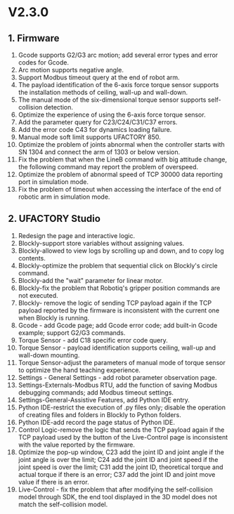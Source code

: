 # V2.3.0

## 1. Firmware
1. Gcode supports G2/G3 arc motion; add several error types and error codes for Gcode.
2. Arc motion supports negative angle.
3. Support Modbus timeout query at the end of robot arm.
4. The payload identification of the 6-axis force torque sensor supports the installation methods of ceiling, wall-up and wall-down.
5. The manual mode of the six-dimensional torque sensor supports self-collision detection.
6. Optimize the experience of using the 6-axis force torque sensor.
7. Add the parameter query for C23/C24/C31/C37 errors.
8. Add the error code C43 for dynamics loading failure.
9. Manual mode soft limit supports UFACTORY 850.
10. Optimize the problem of joints abnormal when the controller starts with SN 1304 and connect the arm of 1303 or below version.
11. Fix the problem that when the LineB command with big attitude change, the following command may report the problem of overspeed.
12. Optimize the problem of abnormal speed of TCP 30000 data reporting port in simulation mode.
13. Fix the problem of timeout when accessing the interface of the end of robotic arm in simulation mode.

## 2. UFACTORY Studio
1. Redesign the page and interactive logic.
2. Blockly-support store variables without assigning values.
3. Blockly-allowed to view logs by scrolling up and down, and to copy log contents.
4. Blockly-optimize the problem that sequential click on Blockly's circle command.
5. Blockly-add the "wait" parameter for linear motor.
6. Blockly-fix the problem that Robotiq's gripper position commands are not executed.
7. Blockly- remove the logic of sending TCP payload again if the TCP payload reported by the firmware is inconsistent with the current one when Blockly is running.
8. Gcode - add Gcode page; add Gcode error code; add built-in Gcode example; support G2/G3 commands.
9. Torque Sensor - add C18 specific error code query.
10. Torque Sensor - payload identification supports ceiling, wall-up and wall-down mounting.
11. Torque Sensor-adjust the parameters of manual mode of torque sensor to optimize the hand teaching experience.
12. Settings - General Settings - add robot parameter observation page.
13. Settings-Externals-Modbus RTU, add the function of saving Modbus debugging commands; add Modbus timeout settings.
14. Settings-General-Assistive Features, add Python IDE entry.
15. Python IDE-restrict the execution of .py files only; disable the operation of creating files and folders in Blockly to Python folders.
16. Python IDE-add record the page status of Python IDE.
17. Control Logic-remove the logic that sends the TCP payload again if the TCP payload used by the button of the Live-Control page is inconsistent with the value reported by the firmware.
18. Optimize the pop-up window, C23 add the joint ID and joint angle if the joint angle is over the limit; C24 add the joint ID and joint speed if the joint speed is over the limit; C31 add the joint ID, theoretical torque and actual torque if there is an error; C37 add the joint ID and joint move value if there is an error.
19. Live-Control - fix the problem that after modifying the self-collision model through SDK, the end tool displayed in the 3D model does not match the self-collision model.